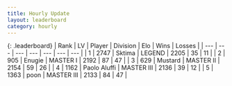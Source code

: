 ```yaml
---
title: Hourly Update
layout: leaderboard
category: hourly
---
```


{: .leaderboard}
| Rank | LV | Player | Division | Elo | Wins | Losses |
| --- | --- | --- | --- | --- | --- | --- |
| <span data-change="0">1</span> | 2747 | <span title="ID: 353063">Sktima</span> | LEGEND | <span data-change="0">2205</span> | <span data-change="0">35</span> | <span data-change="0">11</span> |
| <span data-change="0">2</span> | 905 | <span title="ID: 623502">Enugie</span> | MASTER I | <span data-change="0">2192</span> | <span data-change="0">87</span> | <span data-change="0">47</span> |
| <span data-change="0">3</span> | 629 | <span title="ID: 611082">Mustard</span> | MASTER II | <span data-change="0">2154</span> | <span data-change="2">59</span> | <span data-change="2">26</span> |
| <span data-change="0">4</span> | 1162 | <span title="ID: 512212">Paolo Aluffi</span> | MASTER III | <span data-change="0">2136</span> | <span data-change="0">39</span> | <span data-change="0">12</span> |
| <span data-change="0">5</span> | 1363 | <span title="ID: 540690">poon</span> | MASTER III | <span data-change="14">2133</span> | <span data-change="4">84</span> | <span data-change="2">47</span> |
